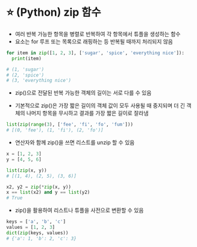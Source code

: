 # ⭐ (Python) zip 함수

- 여러 반복 가능한 항목을 병렬로 반복하여 각 항목에서 튜플을 생성하는 함수
- 요소는 for 루프 또는 목록으로 래핑하는 등 반복될 때까지 처리되지 않음

```python
for item in zip([1, 2, 3], ['sugar', 'spice', 'everything nice']):
  print(item)

# (1, 'sugar')
# (2, 'spice')
# (3, 'everything nice')
```

- zip()으로 전달된 반복 가능한 객체의 길이는 서로 다를 수 있음

- 기본적으로 zip()은 가장 짧은 길이의 객체 값이 모두 사용될 때 중지되며 더 긴 객체의 나머지 항목을 무시하고 결과를 가장 짧은 길이로 잘라냄

```python
list(zip(range(3), ['fee', 'fi', 'fo', 'fum']))
# [(0, 'fee'), (1, 'fi'), (2, 'fo')]
```

- 연산자와 함께 zip()을 쓰면 리스트를 unzip 할 수 있음

```python
x = [1, 2, 3]
y = [4, 5, 6]

list(zip(x, y))
# [(1, 4), (2, 5), (3, 6)]

x2, y2 = zip(*zip(x, y))
x == list(x2) and y == list(y2)
# True
```

- zip()을 활용하여 리스트나 튜플을 사전으로 변환할 수 있음

```python
keys = ['a', 'b', 'c']
values = [1, 2, 3]
dict(zip(keys, values))
# {'a': 1, 'b': 2, 'c': 3}
```
